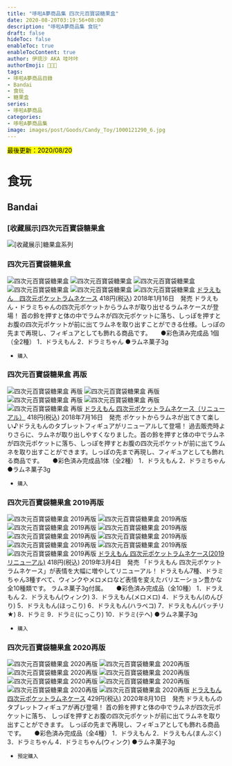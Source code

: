 ```yaml
---
title: "哆啦A夢商品集 四次元百寶袋糖果盒"
date: 2020-08-20T03:19:56+08:00
description: "哆啦A夢商品集 食玩"
draft: false
hideToc: false
enableToc: true
enableTocContent: true
author: 伊琉沙 AKA 哇咔咔
authorEmoji: 👩🏿‍🚀
tags: 
- 哆啦A夢商品目錄
- Bandai
- 食玩
- 糖果盒
series:
- 哆啦A夢商品
categories:
- 哆啦A夢商品集
image: images/post/Goods/Candy_Toy/1000121290_6.jpg
---
```

<mark>最後更新：2020/08/20</mark>

# 食玩
## Bandai
### [收藏展示]四次元百寶袋糖果盒
![[收藏展示]糖果盒系列](/images/post/Goods/Candy_Toy/89615589_1090460211308613_5107169951253266432_o.jpg)

### 四次元百寶袋糖果盒
![四次元百寶袋糖果盒](/images/post/Goods/Candy_Toy/1000121290_1.jpg)
![四次元百寶袋糖果盒](/images/post/Goods/Candy_Toy/1000121290_2.jpg)
![四次元百寶袋糖果盒](/images/post/Goods/Candy_Toy/1000121290_3.jpg)
![四次元百寶袋糖果盒](/images/post/Goods/Candy_Toy/1000121290_4.jpg)
![四次元百寶袋糖果盒](/images/post/Goods/Candy_Toy/1000121290_5.jpg)
![四次元百寶袋糖果盒](/images/post/Goods/Candy_Toy/1000121290_6.jpg)
[ドラえもん　四次元ポケットラムネケース](https://www.bandai.co.jp/catalog/item.php?jan_cd=4549660190141000)
418円(税込)
2018年1月16日　発売
ドラえもん・ドラミちゃんの四次元ポケットからラムネが取り出せるラムネケースが登場！
首の鈴を押すと体の中でラムネが四次元ポケットに落ち、しっぽを押すとお腹の四次元ポケットが前に出てラムネを取り出すことができる仕様。しっぽの先まで再現し、フィギュアとしても飾れる商品です。
　
●彩色済み完成品 1個（全2種）
1．ドラえもん
2．ドラミちゃん
●ラムネ菓子3g
+ `購入`

### 四次元百寶袋糖果盒 再版
![四次元百寶袋糖果盒 再版](/images/post/Goods/Candy_Toy/1000126659_1.jpg)
![四次元百寶袋糖果盒 再版](/images/post/Goods/Candy_Toy/1000126659_2.jpg)
![四次元百寶袋糖果盒 再版](/images/post/Goods/Candy_Toy/1000126659_3.jpg)
![四次元百寶袋糖果盒 再版](/images/post/Goods/Candy_Toy/1000126659_4.jpg)
![四次元百寶袋糖果盒 再版](/images/post/Goods/Candy_Toy/1000126659_5.jpg)
[ドラえもん 四次元ポケットラムネケース（リニューアル）](https://www.bandai.co.jp/catalog/item.php?jan_cd=4549660252191000)
418円(税込)
2018年7月16日　発売
ポケットからラムネが出てきて楽しい♪ドラえもんのタブレットフィギュアがリニューアルして登場！
過去販売時よりさらに、ラムネが取り出しやすくなりました。首の鈴を押すと体の中でラムネが四次元ポケットに落ち、しっぽを押すとお腹の四次元ポケットが前に出てラムネを取り出すことができます。しっぽの先まで再現し、フィギュアとしても飾れる商品です。
　
●彩色済み完成品1体（全2種）
1．ドラえもん
2．ドラミちゃん
●ラムネ菓子3g
+ `購入`

### 四次元百寶袋糖果盒 2019再版
![四次元百寶袋糖果盒 2019再版](/images/post/Goods/Candy_Toy/1000132794_1.jpg)
![四次元百寶袋糖果盒 2019再版](/images/post/Goods/Candy_Toy/1000132794_2.jpg)
![四次元百寶袋糖果盒 2019再版](/images/post/Goods/Candy_Toy/1000132794_3.jpg)
![四次元百寶袋糖果盒 2019再版](/images/post/Goods/Candy_Toy/1000132794_4.jpg)
![四次元百寶袋糖果盒 2019再版](/images/post/Goods/Candy_Toy/1000132794_5.jpg)
![四次元百寶袋糖果盒 2019再版](/images/post/Goods/Candy_Toy/1000132794_6.jpg)
![四次元百寶袋糖果盒 2019再版](/images/post/Goods/Candy_Toy/1000132794_7.jpg)
![四次元百寶袋糖果盒 2019再版](/images/post/Goods/Candy_Toy/1000132794_8.jpg)
![四次元百寶袋糖果盒 2019再版](/images/post/Goods/Candy_Toy/1000132794_9.jpg)
[ドラえもん 四次元ポケットラムネケース(2019リニューアル)](https://www.bandai.co.jp/catalog/item.php?jan_cd=4549660252191019)
418円(税込)
2019年3月4日　発売
「ドラえもん 四次元ポケットラムネケース」が表情を大幅に増やしてリニューアル！
ドラえもん7種、ドラミちゃん3種すべて、ウィンクやメロメロなど表情を変えたバリエーション豊かな全10種類です。
ラムネ菓子3g付属。
　
●彩色済み完成品（全10種）
1．ドラえもん
2．ドラえもん(ウィンク)
3．ドラえもん(メロメロ)
4．ドラえもん(のんびり)
5．ドラえもん(ほっこり)
6．ドラえもん(ハラペコ)
7．ドラえもん(バッチリ★)
8．ドラミ
9．ドラミ(にっこり)
10．ドラミ(テヘ)
●ラムネ菓子3g
+ `購入`

### 四次元百寶袋糖果盒 2020再版
![四次元百寶袋糖果盒 2020再版](/images/post/Goods/Candy_Toy/1000148443_1.jpg)
![四次元百寶袋糖果盒 2020再版](/images/post/Goods/Candy_Toy/1000148443_2.jpg)
![四次元百寶袋糖果盒 2020再版](/images/post/Goods/Candy_Toy/1000148443_3.jpg)
![四次元百寶袋糖果盒 2020再版](/images/post/Goods/Candy_Toy/1000148443_4.jpg)
![四次元百寶袋糖果盒 2020再版](/images/post/Goods/Candy_Toy/1000148443_5.jpg)
![四次元百寶袋糖果盒 2020再版](/images/post/Goods/Candy_Toy/1000148443_6.jpg)
![四次元百寶袋糖果盒 2020再版](/images/post/Goods/Candy_Toy/1000148443_7.jpg)
![四次元百寶袋糖果盒 2020再版](/images/post/Goods/Candy_Toy/1000148443_8.jpg)
[ドラえもん 四次元ポケットラムネケース](https://www.bandai.co.jp/catalog/item.php?jan_cd=4549660504122000)
429円(税込)
2020年8月10日　発売
ドラえもんのタブレットフィギュアが再び登場！
首の鈴を押すと体の中でラムネが四次元ポケットに落ち、
しっぽを押すとお腹の四次元ポケットが前に出てラムネを取り出すことができます。
しっぽの先まで再現し、フィギュアとしても飾れる商品です。
　
●彩色済み完成品（全4種）
1．ドラえもん
2．ドラえもん(まんぷく)
3．ドラミちゃん
4．ドラミちゃん(ウィンク)
●ラムネ菓子3g
+ `預定購入`


